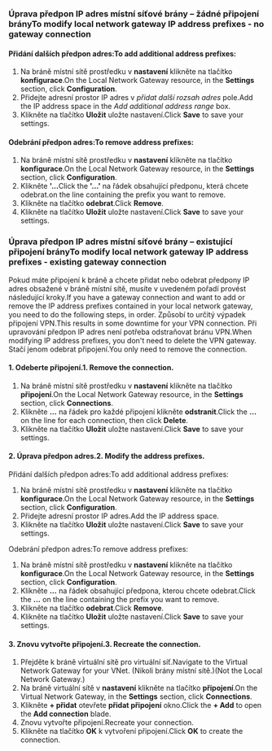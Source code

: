 ### <span data-ttu-id="91f00-101"><a name="noconnection"></a>Úprava předpon IP adres místní síťové brány – žádné připojení brány</span><span class="sxs-lookup"><span data-stu-id="91f00-101"><a name="noconnection"></a>To modify local network gateway IP address prefixes - no gateway connection</span></span>

#### <a name="to-add-additional-address-prefixes"></a><span data-ttu-id="91f00-102">Přidání dalších předpon adres:</span><span class="sxs-lookup"><span data-stu-id="91f00-102">To add additional address prefixes:</span></span>

1. <span data-ttu-id="91f00-103">Na bráně místní sítě prostředku v **nastavení** klikněte na tlačítko **konfigurace**.</span><span class="sxs-lookup"><span data-stu-id="91f00-103">On the Local Network Gateway resource, in the **Settings** section, click **Configuration**.</span></span>
2. <span data-ttu-id="91f00-104">Přidejte adresní prostor IP adres v *přidat další rozsah adres* pole.</span><span class="sxs-lookup"><span data-stu-id="91f00-104">Add the IP address space in the *Add additional address range* box.</span></span>
3. <span data-ttu-id="91f00-105">Klikněte na tlačítko **Uložit** uložte nastavení.</span><span class="sxs-lookup"><span data-stu-id="91f00-105">Click **Save** to save your settings.</span></span>

#### <a name="to-remove-address-prefixes"></a><span data-ttu-id="91f00-106">Odebrání předpon adres:</span><span class="sxs-lookup"><span data-stu-id="91f00-106">To remove address prefixes:</span></span>

1. <span data-ttu-id="91f00-107">Na bráně místní sítě prostředku v **nastavení** klikněte na tlačítko **konfigurace**.</span><span class="sxs-lookup"><span data-stu-id="91f00-107">On the Local Network Gateway resource, in the **Settings** section, click **Configuration**.</span></span>
2. <span data-ttu-id="91f00-108">Klikněte **'...**</span><span class="sxs-lookup"><span data-stu-id="91f00-108">Click the **'...'**</span></span> <span data-ttu-id="91f00-109">na řádek obsahující předponu, která chcete odebrat.</span><span class="sxs-lookup"><span data-stu-id="91f00-109">on the line containing the prefix you want to remove.</span></span>
3. <span data-ttu-id="91f00-110">Klikněte na tlačítko **odebrat**.</span><span class="sxs-lookup"><span data-stu-id="91f00-110">Click **Remove**.</span></span>
4. <span data-ttu-id="91f00-111">Klikněte na tlačítko **Uložit** uložte nastavení.</span><span class="sxs-lookup"><span data-stu-id="91f00-111">Click **Save** to save your settings.</span></span>

### <span data-ttu-id="91f00-112"><a name="withconnection"></a>Úprava předpon IP adres místní síťové brány – existující připojení brány</span><span class="sxs-lookup"><span data-stu-id="91f00-112"><a name="withconnection"></a>To modify local network gateway IP address prefixes - existing gateway connection</span></span>

<span data-ttu-id="91f00-113">Pokud máte připojení k bráně a chcete přidat nebo odebrat předpony IP adres obsažené v bráně místní sítě, musíte v uvedeném pořadí provést následující kroky.</span><span class="sxs-lookup"><span data-stu-id="91f00-113">If you have a gateway connection and want to add or remove the IP address prefixes contained in your local network gateway, you need to do the following steps, in order.</span></span> <span data-ttu-id="91f00-114">Způsobí to určitý výpadek připojení VPN.</span><span class="sxs-lookup"><span data-stu-id="91f00-114">This results in some downtime for your VPN connection.</span></span> <span data-ttu-id="91f00-115">Při upravování předpon IP adres není potřeba odstraňovat bránu VPN.</span><span class="sxs-lookup"><span data-stu-id="91f00-115">When modifying IP address prefixes, you don't need to delete the VPN gateway.</span></span> <span data-ttu-id="91f00-116">Stačí jenom odebrat připojení.</span><span class="sxs-lookup"><span data-stu-id="91f00-116">You only need to remove the connection.</span></span>

#### <a name="1-remove-the-connection"></a><span data-ttu-id="91f00-117">1. Odeberte připojení.</span><span class="sxs-lookup"><span data-stu-id="91f00-117">1. Remove the connection.</span></span>

1. <span data-ttu-id="91f00-118">Na bráně místní sítě prostředku v **nastavení** klikněte na tlačítko **připojení**.</span><span class="sxs-lookup"><span data-stu-id="91f00-118">On the Local Network Gateway resource, in the **Settings** section, click **Connections**.</span></span>
2. <span data-ttu-id="91f00-119">Klikněte **...**  na řádek pro každé připojení klikněte **odstranit**.</span><span class="sxs-lookup"><span data-stu-id="91f00-119">Click the **...** on the line for each connection, then click **Delete**.</span></span>
3. <span data-ttu-id="91f00-120">Klikněte na tlačítko **Uložit** uložte nastavení.</span><span class="sxs-lookup"><span data-stu-id="91f00-120">Click **Save** to save your settings.</span></span>

#### <a name="2-modify-the-address-prefixes"></a><span data-ttu-id="91f00-121">2. Úprava předpon adres.</span><span class="sxs-lookup"><span data-stu-id="91f00-121">2. Modify the address prefixes.</span></span>

<span data-ttu-id="91f00-122">Přidání dalších předpon adres:</span><span class="sxs-lookup"><span data-stu-id="91f00-122">To add additional address prefixes:</span></span>

1. <span data-ttu-id="91f00-123">Na bráně místní sítě prostředku v **nastavení** klikněte na tlačítko **konfigurace**.</span><span class="sxs-lookup"><span data-stu-id="91f00-123">On the Local Network Gateway resource, in the **Settings** section, click **Configuration**.</span></span>
2. <span data-ttu-id="91f00-124">Přidejte adresní prostor IP adres.</span><span class="sxs-lookup"><span data-stu-id="91f00-124">Add the IP address space.</span></span>
3. <span data-ttu-id="91f00-125">Klikněte na tlačítko **Uložit** uložte nastavení.</span><span class="sxs-lookup"><span data-stu-id="91f00-125">Click **Save** to save your settings.</span></span>

<span data-ttu-id="91f00-126">Odebrání předpon adres:</span><span class="sxs-lookup"><span data-stu-id="91f00-126">To remove address prefixes:</span></span>

1. <span data-ttu-id="91f00-127">Na bráně místní sítě prostředku v **nastavení** klikněte na tlačítko **konfigurace**.</span><span class="sxs-lookup"><span data-stu-id="91f00-127">On the Local Network Gateway resource, in the **Settings** section, click **Configuration**.</span></span>
2. <span data-ttu-id="91f00-128">Klikněte **...**  na řádek obsahující předpona, kterou chcete odebrat.</span><span class="sxs-lookup"><span data-stu-id="91f00-128">Click the **...** on the line containing the prefix you want to remove.</span></span>
3. <span data-ttu-id="91f00-129">Klikněte na tlačítko **odebrat**.</span><span class="sxs-lookup"><span data-stu-id="91f00-129">Click **Remove**.</span></span>
4. <span data-ttu-id="91f00-130">Klikněte na tlačítko **Uložit** uložte nastavení.</span><span class="sxs-lookup"><span data-stu-id="91f00-130">Click **Save** to save your settings.</span></span>

#### <a name="3-recreate-the-connection"></a><span data-ttu-id="91f00-131">3. Znovu vytvořte připojení.</span><span class="sxs-lookup"><span data-stu-id="91f00-131">3. Recreate the connection.</span></span>

1. <span data-ttu-id="91f00-132">Přejděte k bráně virtuální sítě pro virtuální síť.</span><span class="sxs-lookup"><span data-stu-id="91f00-132">Navigate to the Virtual Network Gateway for your VNet.</span></span> <span data-ttu-id="91f00-133">(Nikoli brány místní sítě.)</span><span class="sxs-lookup"><span data-stu-id="91f00-133">(Not the Local Network Gateway.)</span></span>
2. <span data-ttu-id="91f00-134">Na bráně virtuální sítě v **nastavení** klikněte na tlačítko **připojení**.</span><span class="sxs-lookup"><span data-stu-id="91f00-134">On the Virtual Network Gateway, in the **Settings** section, click **Connections**.</span></span>
3. <span data-ttu-id="91f00-135">Klikněte **+ přidat** otevřete **přidat připojení** okno.</span><span class="sxs-lookup"><span data-stu-id="91f00-135">Click the **+ Add** to open the **Add connection** blade.</span></span>
4. <span data-ttu-id="91f00-136">Znovu vytvořte připojení.</span><span class="sxs-lookup"><span data-stu-id="91f00-136">Recreate your connection.</span></span>
5. <span data-ttu-id="91f00-137">Klikněte na tlačítko **OK** k vytvoření připojení.</span><span class="sxs-lookup"><span data-stu-id="91f00-137">Click **OK** to create the connection.</span></span>